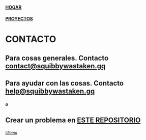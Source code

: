 #### [HOGAR](https://squibbywastaken.gq/es/index.html)
#### [PROYECTOS](https://squibbywastaken.gq/es/projects.html)
# CONTACTO
## Para cosas generales. Contacto contact@squibbywastaken.gq
## Para ayudar con las cosas. Contacto help@squibbywastaken.gq
##### o
## Crear un problema en [ESTE REPOSITORIO](https://github.com/squibbywastaken/Squibby/issues/new)
###### <sub>[Idioma](https://squibbywastaken.gq/es/idioma.html)